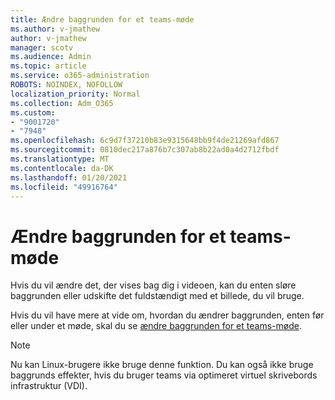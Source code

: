 ```yaml
---
title: Ændre baggrunden for et teams-møde
ms.author: v-jmathew
author: v-jmathew
manager: scotv
ms.audience: Admin
ms.topic: article
ms.service: o365-administration
ROBOTS: NOINDEX, NOFOLLOW
localization_priority: Normal
ms.collection: Adm_O365
ms.custom:
- "9001720"
- "7948"
ms.openlocfilehash: 6c9d7f37210b83e9315648bb9f4de21269afd867
ms.sourcegitcommit: 0810dec217a876b7c307ab8b22ad0a4d2712fbdf
ms.translationtype: MT
ms.contentlocale: da-DK
ms.lasthandoff: 01/20/2021
ms.locfileid: "49916764"
---
```

# <a name="change-your-background-for-a-teams-meeting"></a>Ændre baggrunden for et teams-møde

Hvis du vil ændre det, der vises bag dig i videoen, kan du enten sløre baggrunden eller udskifte det fuldstændigt med et billede, du vil bruge.

Hvis du vil have mere at vide om, hvordan du ændrer baggrunden, enten før eller under et møde, skal du se [ændre baggrunden for et teams-møde](https://support.microsoft.com/office/change-your-background-for-a-teams-meeting-f77a2381-443a-499d-825e-509a140f4780).

> [!NOTE]
> Nu kan Linux-brugere ikke bruge denne funktion. Du kan også ikke bruge baggrunds effekter, hvis du bruger teams via optimeret virtuel skrivebords infrastruktur (VDI).
